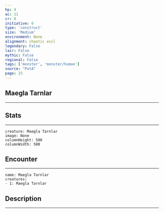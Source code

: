```yaml
---
hp: 4
ac: 11
cr: 0
initiative: 0
type: 'construct'    
size: 'Medium'
environment: None
alignment: chaotic evil
legendary: False
lair: False
mythic: False
regional: False
tags: ['monster', 'monster/human']
source: "PotA"
page: 25
---
```


## Maegla Tarnlar
---



## Stats
---

```statblock
creature: Maegla Tarnlar
image: None
columnHeight: 500
columnWidth: 500
```

## Encounter
---

```encounter-table
name: Maegla Tarnlar
creatures:
- 1: Maegla Tarnlar
```

## Description
---




